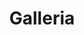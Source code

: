 ---
mission_id: galleria
editorsChoice:
title: "Galleria"
authors: 
    - "Jesse Armagost"
date:
filename: "galleria.zip"
description: "The Danger Room is a custom level set in the Marvel Universe.  You play the X-Man Cable, armed to the hilt and honing his skills in the X-Men's renowned \"Danger Room\"."
heroImage: 
levelReplaced:	SECBASE
difficulty: no
bm:	yes
fme: yes
wax: yes
three_do: yes
voc: yes
gmd: no
vue: no
lfd: no
base: "New level from scratch" 
editors: "WDFUSE 1.666"

---
